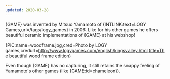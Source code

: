 ```yaml
---
updated: 2020-03-28
---
```


{GAME} was invented by Mitsuo Yamamoto of {INTLINK:text=LOGY Games,url=/tags/logy_games} in 2006. Like for his other games he offers beautiful ceramic implementations of {GAME} at his webshop!

{PIC:name=woodframe.jpg,cred=Photo by LOGY games,credurl=http://www.logygames.com/english/kingsvalley.html,title=The beautiful wood frame edition}

Even though {GAME} has no capturing, it still retains the snappy feeling of Yamamoto's other games (like {GAME:id=chameleon}).
